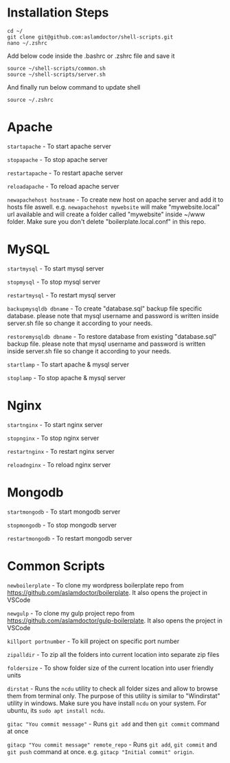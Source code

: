 # Installation Steps

```
cd ~/
git clone git@github.com:aslamdoctor/shell-scripts.git
nano ~/.zshrc
```

Add below code inside the .bashrc or .zshrc file and save it

```
source ~/shell-scripts/common.sh
source ~/shell-scripts/server.sh
```

And finally run below command to update shell

```
source ~/.zshrc
```

# Apache

`startapache` - To start apache server

`stopapache` - To stop apache server

`restartapache` - To restart apache server

`reloadapache` - To reload apache server

`newapachehost hostname` - To create new host on apache server and add it to hosts file aswell. e.g. `newapachehost mywebsite` will make "mywebsite.local" url available and will create a folder called "mywebsite" inside ~/www folder. Make sure you don't delete "boilerplate.local.conf" in this repo.

# MySQL

`startmysql` - To start mysql server

`stopmysql` - To stop mysql server

`restartmysql` - To restart mysql server

`backupmysqldb dbname` - To create "database.sql" backup file specific database. please note that mysql username and password is written inside server.sh file so change it according to your needs.

`restoremysqldb dbname` - To restore database from existing "database.sql" backup file. please note that mysql username and password is written inside server.sh file so change it according to your needs.

`startlamp` - To start apache & mysql server

`stoplamp` - To stop apache & mysql server

# Nginx

`startnginx` - To start nginx server

`stopnginx` - To stop nginx server

`restartnginx` - To restart nginx server

`reloadnginx` - To reload nginx server

# Mongodb

`startmongodb` - To start mongodb server

`stopmongodb` - To stop mongodb server

`restartmongodb` - To restart mongodb server

# Common Scripts

`newboilerplate` - To clone my wordpress boilerplate repo from https://github.com/aslamdoctor/boilerplate. It also opens the project in VSCode

`newgulp` - To clone my gulp project repo from https://github.com/aslamdoctor/gulp-boilerplate. It also opens the project in VSCode

`killport portnumber` - To kill project on specific port number

`zipalldir` - To zip all the folders into current location into separate zip files

`foldersize` - To show folder size of the current location into user friendly units

`dirstat` - Runs the `ncdu` utility to check all folder sizes and allow to browse them from terminal only. The purpose of this utility is similar to "Windirstat" utility in windows. Make sure you have install `ncdu` on your system. For ubuntu, its `sudo apt install ncdu`.

`gitac "You commit message"` - Runs `git add` and then `git commit` command at once

`gitacp "You commit message" remote_repo` - Runs `git add`, `git commit` and `git push` command at once. e.g. `gitacp "Initial commit" origin`.
